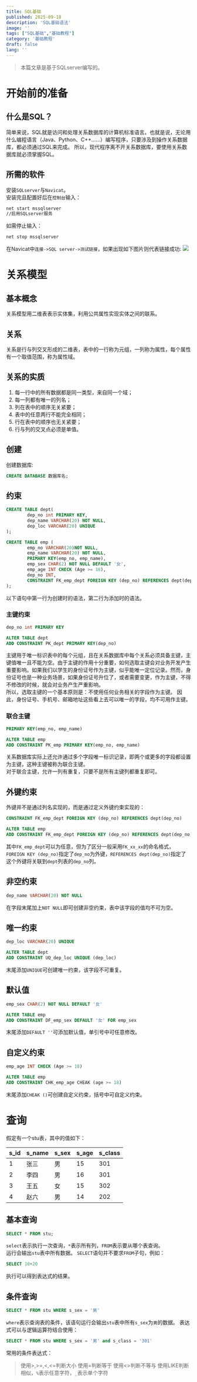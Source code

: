 ```yaml
---
title: SQL基础
published: 2025-09-18
description: 'SQL基础语法'
image: ''
tags: ["SQL基础","基础教程"]
category: '基础教程'
draft: false 
lang: ''
---
```

> 本篇文章是基于SQLserver编写的。

# 开始前的准备

## 什么是SQL？
简单来说，SQL就是访问和处理关系数据库的计算机标准语言。也就是说，无论用什么编程语言（Java、Python、C++……）编写程序，只要涉及到操作关系数据库，都必须通过SQL来完成。
所以，现代程序离不开关系数据库，要使用关系数据库就必须掌握SQL。
## 所需的软件
安装`SQLserver`与`Navicat`。   
安装完且配置好后在`控制台`输入：
```cmd
net start mssqlserver 
//启用SQLserver服务
```
如需停止输入：
```cmd
net stop mssqlserver
```
在Navicat中`连接->SQL server->测试链接`，如果出现如下图片则代表链接成功:
![](https://cdn.jsdelivr.net/gh/luojisama/pic_bed@main/img/20250918144234.png)

# 关系模型
## 基本概念
关系模型用二维表表示实体集，利用公共属性实现实体之间的联系。   
## 关系
关系是行与列交叉形成的二维表，表中的一行称为元组，一列称为属性，每个属性有一个取值范围，称为属性域。
## 关系的实质
1. 每一行中的所有数据都是同一类型，来自同一个域；
2. 每一列都有唯一的列名；
3. 列在表中的顺序无关紧要；
4. 表中的任意两行不能完全相同；
5. 行在表中的顺序也无关紧要；
6. 行与列的交叉点必须是单值。

## 创建
创建数据库:
```sql
CREATE DATABASE 数据库名;
```

## 约束

```sql
CREATE TABLE dept(
		dep_no int PRIMARY KEY,
		dep_name VARCHAR(20) NOT NULL,
		dep_loc VARCHAR(20) UNIQUE
);

CREATE TABLE emp (
	    emp_no VARCHAR(20)NOT NULL,
	    emp_name VARCHAR(20) NOT NULL,
	    PRIMARY KEY(emp_no, emp_name),
	    emp_sex CHAR(2) NOT NULL DEFAULT '女',
	    emp_age INT CHECK (Age >= 18),
	    dep_no INT,
	    CONSTRAINT FK_emp_dept FOREIGN KEY (dep_no) REFERENCES dept(dep_no)
);
```
以下语句中第一行为创建时的语法，第二行为添加时的语法。
### 主键约束
```sql
dep_no int PRIMARY KEY

ALTER TABLE dept 
ADD CONSTRAINT PK_dept PRIMARY KEY(dep_no)
```
主键用于唯一标识表中的每个元组，且在关系数据库中每个关系必须具备主键，主键值唯一且不能为空。由于主键的作用十分重要，如何选取主键会对业务开发产生重要影响。如果我们以学生的身份证号作为主键，似乎能唯一定位记录。然而，身份证号也是一种业务场景，如果身份证号升位了，或者需要变更，作为主键，不得不修改的时候，就会对业务产生严重影响。  
所以，选取主键的一个基本原则是：不使用任何业务相关的字段作为主键。  因此，身份证号、手机号、邮箱地址这些看上去可以唯一的字段，均不可用作主键。
### 联合主键
```sql
PRIMARY KEY(emp_no, emp_name)

ALTER TABLE emp 
ADD CONSTRAINT PK_emp PRIMARY KEY(emp_no, emp_name)
```
关系数据库实际上还允许通过多个字段唯一标识记录，即两个或更多的字段都设置为主键，这种主键被称为联合主键。  
对于联合主键，允许一列有重复，只要不是所有主键列都重复即可。
## 外键约束
外键并不是通过列名实现的，而是通过定义外键约束实现的：
```sql
CONSTRAINT FK_emp_dept FOREIGN KEY (dep_no) REFERENCES dept(dep_no)

ALTER TABLE emp 
ADD CONSTRAINT FK_emp_dept FOREIGN KEY (dep_no) REFERENCES dept(dep_no)
```
其中`FK_emp_dept`可以为任意，但为了区分一般采用`FK_xx_xx`的命名格式，`FOREIGN KEY (dep_no)`指定了`dep_no`为外键，`REFERENCES dept(dep_no)`指定了这个外键将关联到`dept`列表的`dep_no`列。
## 非空约束
```sql
dep_name VARCHAR(20) NOT NULL
```
在字段末尾加上`NOT NULL`即可创建非空约束，表中该字段的值均不可为空。
## 唯一约束
```sql
dep_loc VARCHAR(20) UNIQUE

ALTER TABLE dept 
ADD CONSTRAINT UQ_dep_loc UNIQUE (dep_loc)
```
末尾添加`UNIQUE`可创建唯一约束，该字段不可重复。
## 默认值
```sql
emp_sex CHAR(2) NOT NULL DEFAULT '女'

ALTER TABLE emp 
ADD CONSTRAINT DF_emp_sex DEFAULT '女' FOR emp_sex
```
末尾添加`DEFAULT ''`可添加默认值，单引号中可任意修改。
## 自定义约束
```sql
emp_age INT CHECK (Age >= 18)

ALTER TABLE emp 
ADD CONSTRAINT CHK_emp_age CHEAK (age >= 18)
```
末尾添加`CHEAK ()`可创建自定义约束，括号中可自定义约束。
# 查询
假定有一个stu表，其中的值如下：

| s_id | s_name | s_sex | s_age | s_class |
| ---- | ------ | ----- | ----- | ------- |
| 1    | 张三     | 男     | 15    | 301     |
| 2    | 李四     | 男     | 16    | 301     |
| 3    | 王五     | 女     | 15    | 302     |
| 4    | 赵六     | 男     | 14    | 202     |

## 基本查询
```sql
SELECT * FROM stu;
```
`select`表示执行一次查询，`*`表示所有列，`FROM`表示要从哪个表查询。  
运行会输出`stu`表中所有数据。
`SELECT`语句并不要求`FROM`子句，例如：
```sql
SELECT 10+20
```
执行可以得到表达式的结果。
## 条件查询
```sql
SELECT * FROM stu WHERE s_sex = '男'
```
`where`表示查询表的条件，该语句运行会输出`stu`表中所有`s_sex`为`男`的数据。
表达式可以与逻辑运算符结合使用：
```sql
SELECT * FROM stu WHERE s_sex = '男' and s_class = '301'
```
常用的条件表达式：
> 使用>,>=,<,<=判断大小
> 使用=判断等于
> 使用<>判断不等与
> 使用LIKE判断相似，`%`表示任意字符，`_`表示单个字符
> 

